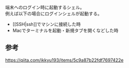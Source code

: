 端末へのログイン時に起動するシェル。  
例えば以下の場合にログインシェルが起動する。

* [[SSH|ssh]]でマシンに接続した時
* Macでターミナルを起動・新規タブを開くなどした時

## 参考
<https://qiita.com/ikkyu193/items/5c9a87b22fdf7697422e>
